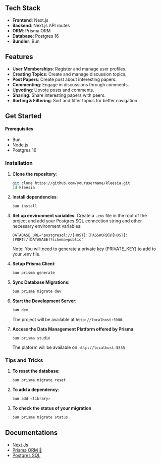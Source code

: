 ## Tech Stack

- **Frontend**: Next.js
- **Backend**: Next.js API routes
- **ORM**: Prisma ORM
- **Database**: Postgres 16
- **Bundler**: Bun

## Features

- **User Memberships**: Register and manage user profiles.
- **Creating Topics**: Create and manage discussion topics.
- **Post Papers**: Create post about interesting papers.
- **Commenting**: Engage in discussions through comments.
- **Upvoting**: Upvote posts and comments.
- **Sharing**: Share interesting papers with peers.
- **Sorting & Filtering**: Sort and filter topics for better navigation.

## Get Started

#### Prerequisites

- Bun
- Node.js
- Postgres 16

### Installation

1. **Clone the repository**:

   ```bash
   git clone https://github.com/yourusername/kleesia.git
   cd kleesia
   ```

2. **Install dependencies**:

   ```bash
   bun install
   ```

3. **Set up environment variables**:
   Create a `.env` file in the root of the project and add your Postgres SQL connection string and other necessary environment variables:

   ```plaintext
   DATABASE_URL="postgresql://[HOST]:[PASSWORD]@[HOST]:[PORT]/[DATABASE]?schema=public"
   ```
   Note: You will need to generate a private key (PRIVATE_KEY) to add to your .env file. 

4. **Setup Prisma Client**:

   ```bash
   bun prisma generate
   ```

5. **Sync Database Migrations**:

   ```bash
   bun prisma migrate dev
   ```

6. **Start the Development Server**:

   ```bash
   bun dev
   ```

   The project will be available at `http://localhost:3000`.

7. **Access the Data Management Platform offered by Prisma**:
   ```
   bun prisma studio
   ```
   The plaform will be available on `http://localhost:5555`

### Tips and Tricks

1. **To reset the database**:

   ```bash
   bun prisma migrate reset
   ```
   
2. **To add a dependency**:

   ```bash
   bun add <library>
   ```
3. **To check the status of your migration**

   ```bash
   bun prisma migrate status
   ```

## Documentations

- [Next Js](https://nextjs.org/docs)
- [Prisma ORM 🚀](https://www.prisma.io/docs)
- [Postgres SQL](https://www.postgresql.org/docs/current/tutorial-install.html)
